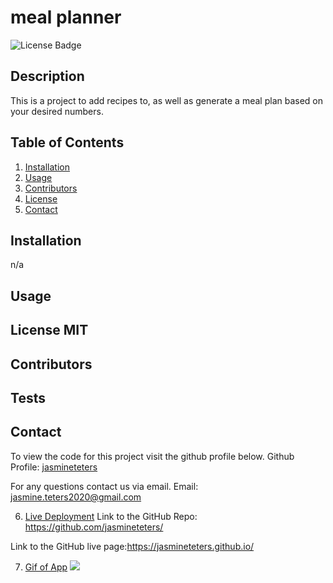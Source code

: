 # meal planner
![License Badge](https://img.shields.io/badge/license-MIT-blue.svg)
## Description 
This is a project to add recipes to, as well as generate a meal plan based on your desired numbers.

## Table of Contents
1. [Installation](##Installation)
2. [Usage](##Usage)
3. [Contributors](##Contributors)
4. [License](##License)
5. [Contact](##Contact)

## Installation
n/a
## Usage 

## License  MIT

## Contributors

## Tests

## Contact
To view the code for this project visit the github profile below.
Github Profile: [jasmineteters](github.com/jasmineteters)

For any questions contact us via email.
Email: [jasmine.teters2020@gmail.com](mailto:jasmine.teters2020@gmail.com)

6. [Live Deployment](##Live-Deployment)
Link to the GitHub Repo: https://github.com/jasmineteters/

Link to the GitHub live page:https://jasmineteters.github.io/

7. [Gif of App](##Gif-of-App)
![](/public/React.gif)
